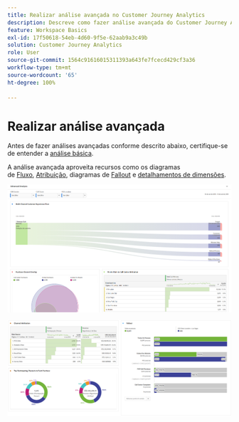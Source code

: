 ```yaml
---
title: Realizar análise avançada no Customer Journey Analytics
description: Descreve como fazer análise avançada do Customer Journey Analytics no Espaço de trabalho.
feature: Workspace Basics
exl-id: 17f50618-54eb-4d60-9f5e-62aab9a3c49b
solution: Customer Journey Analytics
role: User
source-git-commit: 1564c91616015311393a643fe7fcecd429cf3a36
workflow-type: tm+mt
source-wordcount: '65'
ht-degree: 100%

---
```


# Realizar análise avançada

Antes de fazer análises avançadas conforme descrito abaixo, certifique-se de entender a [ análise básica](/help/analysis-workspace/perform-basic-analysis.md).

A análise avançada aproveita recursos como os diagramas de [Fluxo](/help/analysis-workspace/visualizations/c-flow/flow.md), [Atribuição](/help/analysis-workspace/c-panels/attribution.md), diagramas de [Fallout](/help/analysis-workspace/visualizations/fallout/fallout-flow.md) e [detalhamentos de dimensões](/help/components/dimensions/t-breakdown-fa.md).

![Análise avançada mostrada em um diagrama de fluxo.](assets/cja-adv-analysis1.png)

![Vários exemplos de visualização, como o gráfico de rosquinha, de venn e de barras empilhadas.](assets/cja-adv-analysis2.png)
